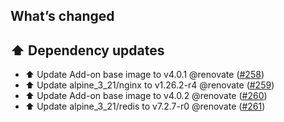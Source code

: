 ## What’s changed

## ⬆️ Dependency updates

- ⬆️ Update Add-on base image to v4.0.1 @renovate ([#258](https://github.com/erik73/addon-mailfilter/pull/258))
- ⬆️ Update alpine_3_21/nginx to v1.26.2-r4 @renovate ([#259](https://github.com/erik73/addon-mailfilter/pull/259))
- ⬆️ Update Add-on base image to v4.0.2 @renovate ([#260](https://github.com/erik73/addon-mailfilter/pull/260))
- ⬆️ Update alpine_3_21/redis to v7.2.7-r0 @renovate ([#261](https://github.com/erik73/addon-mailfilter/pull/261))
